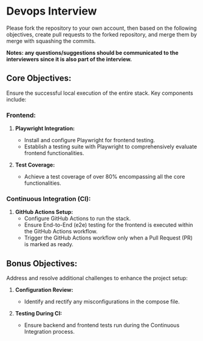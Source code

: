 # Devops Interview

Please fork the repository to your own account, then based on the following objectives, create pull requests to the forked repository, and merge them by merge with squashing the commits. 

**Notes: any questions/suggestions should be communicated to the interviewers since it is also part of the interview.**

## Core Objectives:
Ensure the successful local execution of the entire stack. Key components include:

### Frontend:
1. **Playwright Integration:** 
    - Install and configure Playwright for frontend testing.
    - Establish a testing suite with Playwright to comprehensively evaluate frontend functionalities.

2. **Test Coverage:** 
    - Achieve a test coverage of over 80% encompassing all the core functionalities.

### Continuous Integration (CI):
1. **GitHub Actions Setup:**
    - Configure GitHub Actions to run the stack.
    - Ensure End-to-End (e2e) testing for the frontend is executed within the GitHub Actions workflow.
    - Trigger the GitHub Actions workflow only when a Pull Request (PR) is marked as ready.

## Bonus Objectives:
Address and resolve additional challenges to enhance the project setup:

1. **Configuration Review:**
    - Identify and rectify any misconfigurations in the compose file.

2. **Testing During CI:**
    - Ensure backend and frontend tests run during the Continuous Integration process.

